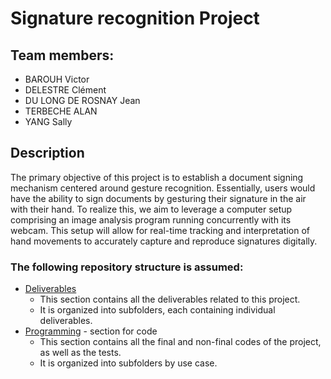 # Signature recognition Project
## Team members:
  - BAROUH Victor
  - DELESTRE Clément
  - DU LONG DE ROSNAY Jean
  - TERBECHE ALAN
  - YANG Sally


## Description
The primary objective of this project is to establish a document signing mechanism centered around gesture recognition. Essentially, users would have the ability to sign documents by gesturing their signature in the air with their hand. To realize this, we aim to leverage a computer setup comprising an image analysis program running concurrently with its webcam. This setup will allow for real-time tracking and interpretation of hand movements to accurately capture and reproduce signatures digitally.

### The following repository structure is assumed:
- [Deliverables](https://github.com/AllouetteVB/RemoteScan-Recognition/tree/main/Deliverables)
  - This section contains all the deliverables related to this project.
  - It is organized into subfolders, each containing individual deliverables.
- [Programming](https://github.com/AllouetteVB/RemoteScan-Recognition/tree/main/Programming) - section for code
  - This section contains all the final and non-final codes of the project, as well as the tests.
  - It is organized into subfolders by use case.
